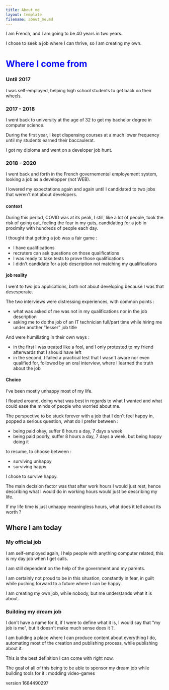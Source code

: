 ```yaml
---
title: About me
layout: template
filename: about_me.md
--- 
```


I am French, and I am going to be 40 years in two years.

I chose to seek a job where I can thrive, so I am creating my own.


<h1 style="color:blue"> Where I come from </h1>

### Until 2017

I was self-employed, helping high school students to get back on their wheels.

### 2017 - 2018

I went back to university at the age of 32 to get my bachelor degree in computer science.

During the first year, I kept dispensing courses at a much lower frequency until my students earned their baccaulerat.

I got my diploma and went on a developer job hunt.

### 2018 - 2020

I went back and forth in the French governemental employement system, looking a job as a developper (not WEB).

I lowered my expectations again and again until I candidated to two jobs that weren't not about developers.

#### context

During this period, COVID was at its peak, I still, like a lot of people, took the risk of going out, feeling the fear in my guts, candidating for a job in proximity with hundreds of people each day.

I thought that getting a job was a fair game :
- I have qualifications
- recruters can ask questions on those qualifications
- I was ready to take tests to prove those qualifications
- I didn't candidate for a job description not matching my qualifications

#### job reality

I went to two job applications, both not about developing because I was that desesperate.

The two interviews were distressing experiences, with common points :
- what was asked of me was not in my qualifications nor in the job description
- asking me to do the job of an IT technician full/part time while hiring me under another "lesser" job title

And were humiliating in their own ways :
- in the first I was treated like a fool, and I only protested to my friend afterwards that I should have left
- in the second, I failed a practical test that I wasn't aware nor even qualified for, followed by an oral interview, where I learned the truth about the job


#### Choice

I've been mostly unhappy most of my life.

I floated around, doing what was best in regards to what I wanted and what could ease the minds of people who worried about me.

The perspective to be stuck forever with a job that I don't feel happy in, popped a serious question, what do I prefer between :

- being paid okay, suffer 8 hours a day, 7 days a week
- being paid poorly, suffer 8 hours a day, 7 days a week, but being happy doing it

to resume, to choose between :
- surviving unhappy
- surviving happy

I chose to survive happy.

The main decision factor was that after work hours I would just rest, hence describing what I would do in working hours would just be describing my life.

If my life time is just unhappy meaningless hours, what does it tell about its worth ?


## Where I am today

### My official job

I am self-employed again, I help people with anything computer related, this is my day job when I get calls.

I am still dependent on the help of the government and my parents.

I am certainly not proud to be in this situation, constantly in fear, in guilt while pushing forward to a future where I can be happy.

I am creating my own job, while nobody, but me understands what it is about.

### Building my dream job

I don't have a name for it, if I were to define what it is, I would say that "my job is me", but it doesn't make much sense does it ?.

I am building a place where I can produce content about everything I do, automating most of the creation and publishing process, while publishing about it.

This is the best definition I can come with right now.

The goal of all of this being to be able to sponsor my dream job while building tools for it : modding video-games


version 1684490297




